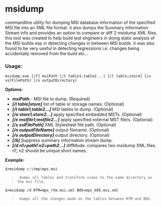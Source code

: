 # msidump
commandline utility for dumping MSI database information of the specified MSI file into an XML file format. it also dumps the Summary Information Stream info and provides an option to compare or diff 2 msidump XML files. 
this tool was created to help build test engineers in doing static analysis of the MSI builds esp in detecting changes in between MSI builds. it was also found to be very useful in detecting regressions i.e. changes being accidentally removed from the build etc... 

### Usage:
` msidump.exe [/f] msiPath [/t table1;table2...] [/l table;store] [/x xslFilePath] [/o outputDirectory] `

**Options:**

- ***msiPath*** - MSI file to dump. (Required)
- ***[/l table|store]***       list of table or storage names. (Optional) 
- ***[/t table1;table2...]***     MSI tables to dump. (Optional) 
- ***[/a store1;store2...]***     apply specified embedded MSTs. (Optional) 
- ***[/e mstfile1;mstfile2...]***  apply specified external MST file/s. (Optional) 
- ***[/x xslFilePath]***         XML Stylesheet file path. (Optional) 
- ***[/n outputFileName]***    output filename. (Optional) 
- ***[/o outputDirectory]***     output directory. (Optional) 
- ***[/b]***                     Suppress summary information stream dump. 
- ***[/d n1=path1 n2=path2...]*** diffMode: compares two msidump XML files. n1, n2 should be unique short names. 


**Example:**

`$>msidump c:\tmp\mps.msi `
>      dumps all tables and transform views to the same directory as the msi file.
`$>msidump /d RTM=mps_rtm.msi.xml B05=mps_b05.msi.xml `
>      dumps all the changes made on the tables between RTM and B05.


